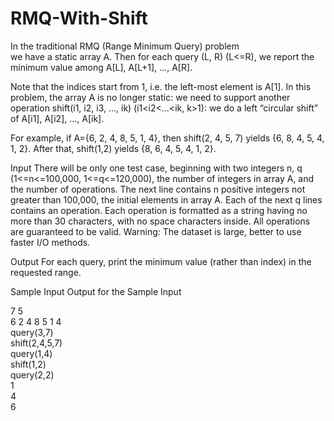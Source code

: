 # RMQ-With-Shift
In the traditional RMQ (Range Minimum Query) problem<br>
we have a static array A. Then for each query (L, R) (L<=R),
we report the minimum value among A[L], A[L+1], …, A[R]. 

Note that the indices start from 1, i.e. the left-most element is A[1].
In this problem, the array A is no longer static: we need to support another operation shift(i1, i2, i3, …, ik) 
(i1<i2<...<ik, k>1): 
we do a left “circular shift” of A[i1], A[i2], …, A[ik].

For example, if A={6, 2, 4, 8, 5, 1, 4}, then shift(2, 4, 5, 7) yields {6, 8, 4, 5, 4, 1, 2}. 
After that, shift(1,2) yields {8, 6, 4, 5, 4, 1, 2}.

Input
There will be only one test case, beginning with two integers n, q (1<=n<=100,000, 1<=q<=120,000),
the number of integers in array A, and the number of operations.
The next line contains n positive integers not greater than 100,000, the initial elements in array A. 
Each of the next q lines contains an operation. 
Each operation is formatted as a string having no more than 30 characters, with no space characters inside. 
All operations are guaranteed to be valid. Warning: The dataset is large, better to use faster I/O methods.

Output
For each query, print the minimum value (rather than index) in the requested range.

Sample Input
Output for the Sample Input

7 5<br>
6 2 4 8 5 1 4<br>
query(3,7) <br>
shift(2,4,5,7) <br>
query(1,4) <br>
shift(1,2) <br>
query(2,2) <br>
1<br>
4<br>
6<br>
